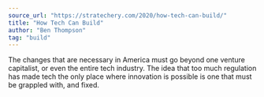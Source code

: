 ```yaml
---
source_url: "https://stratechery.com/2020/how-tech-can-build/"
title: "How Tech Can Build"
author: "Ben Thompson"
tag: "build"
---
```


The changes that are necessary in America must go beyond one venture capitalist, or even the entire tech industry. The idea that too much regulation has made tech the only place where innovation is possible is one that must be grappled with, and fixed.
